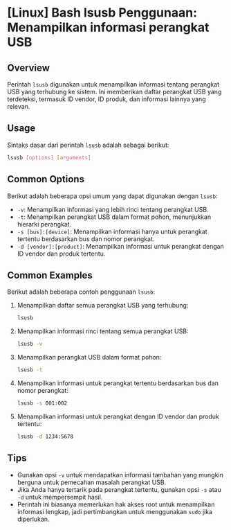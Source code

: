 # [Linux] Bash lsusb Penggunaan: Menampilkan informasi perangkat USB

## Overview
Perintah `lsusb` digunakan untuk menampilkan informasi tentang perangkat USB yang terhubung ke sistem. Ini memberikan daftar perangkat USB yang terdeteksi, termasuk ID vendor, ID produk, dan informasi lainnya yang relevan.

## Usage
Sintaks dasar dari perintah `lsusb` adalah sebagai berikut:

```bash
lsusb [options] [arguments]
```

## Common Options
Berikut adalah beberapa opsi umum yang dapat digunakan dengan `lsusb`:

- `-v`: Menampilkan informasi yang lebih rinci tentang perangkat USB.
- `-t`: Menampilkan perangkat USB dalam format pohon, menunjukkan hierarki perangkat.
- `-s [bus]:[device]`: Menampilkan informasi hanya untuk perangkat tertentu berdasarkan bus dan nomor perangkat.
- `-d [vendor]:[product]`: Menampilkan informasi untuk perangkat dengan ID vendor dan produk tertentu.

## Common Examples
Berikut adalah beberapa contoh penggunaan `lsusb`:

1. Menampilkan daftar semua perangkat USB yang terhubung:
   ```bash
   lsusb
   ```

2. Menampilkan informasi rinci tentang semua perangkat USB:
   ```bash
   lsusb -v
   ```

3. Menampilkan perangkat USB dalam format pohon:
   ```bash
   lsusb -t
   ```

4. Menampilkan informasi untuk perangkat tertentu berdasarkan bus dan nomor perangkat:
   ```bash
   lsusb -s 001:002
   ```

5. Menampilkan informasi untuk perangkat dengan ID vendor dan produk tertentu:
   ```bash
   lsusb -d 1234:5678
   ```

## Tips
- Gunakan opsi `-v` untuk mendapatkan informasi tambahan yang mungkin berguna untuk pemecahan masalah perangkat USB.
- Jika Anda hanya tertarik pada perangkat tertentu, gunakan opsi `-s` atau `-d` untuk mempersempit hasil.
- Perintah ini biasanya memerlukan hak akses root untuk menampilkan informasi lengkap, jadi pertimbangkan untuk menggunakan `sudo` jika diperlukan.
